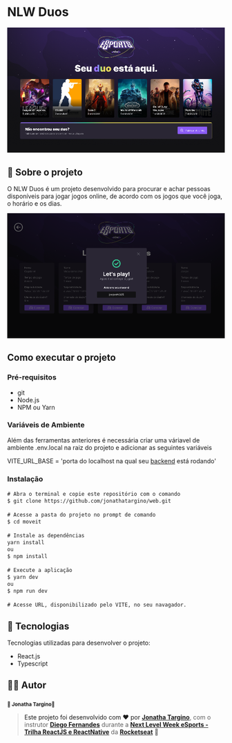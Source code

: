 # NLW Duos

![homepage](https://github.com/jonathatargino/web/blob/main/assets/homepage.png)

## 🧐 Sobre o projeto

O NLW Duos é um projeto desenvolvido para procurar e achar pessoas disponíveis para jogar jogos online, de acordo com os jogos que você joga, o horário e os dias.

![match modal](https://github.com/jonathatargino/web/blob/main/assets/match_modal.png)

## Como executar o projeto
### Pré-requisitos
- git 
- Node.js
- NPM ou Yarn

### Variáveis de Ambiente
Além das ferramentas anteriores é necessária criar uma váriavel de ambiente .env.local na raiz do projeto e adicionar as seguintes variáveis

VITE_URL_BASE = 'porta do localhost na qual seu <a href="https://github.com/jonathatargino/server">backend<a> está rodando'


### Instalação
```
# Abra o terminal e copie este repositório com o comando
$ git clone https://github.com/jonathatargino/web.git

# Acesse a pasta do projeto no prompt de comando 
$ cd moveit

# Instale as dependências
yarn install
ou
$ npm install

# Execute a aplicação
$ yarn dev
ou
$ npm run dev

# Acesse URL, disponibilizado pelo VITE, no seu navagador.
```

## 🚀 Tecnologias 
Tecnologias utilizadas para desenvolver o projeto:
- React.js
- Typescript

## 🦸‍♂️ **Autor**

<p>
 <sub><strong>🌟 Jonatha Targino🌟</strong></sub>
</p>

>Este projeto foi desenvolvido com ❤️ por **[Jonatha Targino](https://github.com/jonathaTargino)**, com o instrutor **[Diego Fernandes](https://www.linkedin.com/in/diego-schell-fernandes/)** durante a **[Next Level Week eSports - Trilha ReactJS e ReactNative](https://nextlevelweek.com/)** da **[Rocketseat](https://rocketseat.com.br)** 💜<br> 
